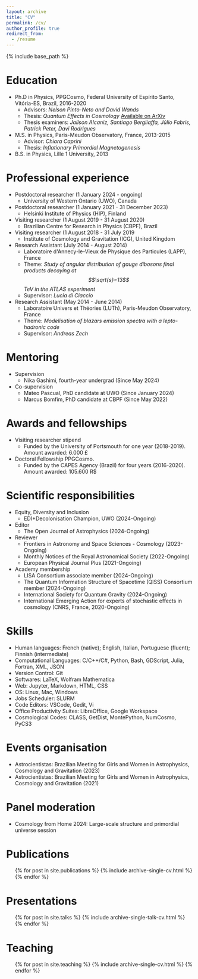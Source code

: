 ```yaml
---
layout: archive
title: "CV"
permalink: /cv/
author_profile: true
redirect_from:
  - /resume
---
```


{% include base_path %}

Education
======
* Ph.D in Physics, PPGCosmo, Federal University of Espírito Santo, Vitória-ES, Brazil, 2016-2020
	* Advisors: <i>Nelson Pinto-Neto and David Wands</i>
	* Thesis: <i>Quantum Effects in Cosmology</i> [Available on ArXiv](https://arxiv.org/abs/2010.03462)
	* Thesis examiners: <i>Jaílson Alcaniz, Santiago Bergliaffa, Júlio Fabris, Patrick Peter, Davi Rodrigues</i> 
* M.S. in Physics, Paris-Meudon Observatory, France, 2013-2015
	* Advisor: <i>Chiara Caprini</i>
	* Thesis: <i> Inflationary Primordial Magnetogenesis</i>
* B.S. in Physics,  Lille 1 University, 2013



Professional experience
======
* Postdoctoral researcher (1 January 2024 - ongoing)
  * University of Western Ontario (UWO), Canada
* Postdoctoral researcher (1 January 2021 - 31 December 2023)
  * Helsinki Institute of Physics (HIP), Finland
* Visiting researcher (1 August 2019 - 31 August 2020)
  * Brazilian Centre for Research in Physics (CBPF), Brazil
* Visiting researcher (1 August 2018 - 31 July 2019
  * Institute of Cosmology and Gravitation (ICG), United Kingdom
* Research Assistant (July 2014 - August 2014)
  * Laboratoire d'Annecy-le-Vieux de Physique des Particules (LAPP), France
  * Theme: <i>Study of angular distribution of gauge dibosons final products decaying at $$\sqrt{s}=13$$ TeV in the ATLAS experiment</i>
  * Supervisor: <i>Lucia di Ciaccio</i>
* Research Assistant (May 2014 - June 2014)
  * Laboratoire Univers et Théories (LUTh), Paris-Meudon Observatory, France
  * Theme: <i>Modelisation of blazars emission spectra with a lepto-hadronic code</i>
  * Supervisor: <i>Andreas Zech</i>
  

Mentoring
======
* Supervision
  * Nika Gashimi, fourth-year undergrad (Since May 2024)
* Co-supervision
  * Mateo Pascual, PhD candidate at UWO (Since January 2024)
  * Marcus Bomfim, PhD candidate at CBPF (Since May 2022)

Awards and fellowships
======
* Visiting researcher stipend
  * Funded by the University of Portsmouth for one year (2018-2019). Amount awarded:  6.000 £
* Doctoral Fellowship PPGCosmo. 
  * Funded by the CAPES Agency (Brazil) for four years (2016-2020). Amount awarded: 105.600 R$

Scientific responsibilities
======
* Equity, Diversity and Inclusion
  * EDI+Decolonisation Champion, UWO (2024-Ongoing)
* Editor
  * The Open Journal of Astrophysics (2024-Ongoing)
* Reviewer
  * Frontiers in Astronomy and Space Sciences - Cosmology (2023-Ongoing)
  * Monthly Notices of the Royal Astronomical Society (2022-Ongoing)
  * European Physical Journal Plus (2021-Ongoing)
* Academy membership
  * LISA Consortium associate member (2024-Ongoing)
  * The Quantum Information Structure of Spacetime (QISS) Consortium member (2024-Ongoing)
  * International Society for Quantum Gravity (2024-Ongoing)
  * International Emerging Action for experts of stochastic effects in cosmology (CNRS, France, 2020-Ongoing)

Skills
======
* Human languages: French (native); English, Italian, Portuguese (fluent); Finnish (intermediate)
* Computational Languages: C/C++/C#, Python, Bash, GDScript, Julia, Fortran, XML, JSON
* Version Control: Git
* Softwares: LaTeX, Wolfram Mathematica
* Web: Jupyter, Markdown, HTML, CSS
* OS: Linux, Mac, Windows
* Jobs Scheduler: SLURM
* Code Editors: VSCode, Gedit, Vi
* Office Productivity Suites: LibreOffice, Google Workspace
* Cosmological Codes: CLASS, GetDist, MontePython, NumCosmo, PyCS3

Events organisation 
======
* Astrocientistas: Brazilian Meeting for Girls and Women in Astrophysics, Cosmology and Gravitation (2023)
* Astrocientistas: Brazilian Meeting for Girls and Women in Astrophysics, Cosmology and Gravitation (2021)

Panel moderation
======
* Cosmology from Home 2024: Large-scale structure and primordial universe session

Publications
======
  <ul>{% for post in site.publications %}
    {% include archive-single-cv.html %}
  {% endfor %}</ul>
  
Presentations
======
  <ul>{% for post in site.talks %}
    {% include archive-single-talk-cv.html %}
  {% endfor %}</ul>
  
Teaching
======
  <ul>{% for post in site.teaching %}
    {% include archive-single-cv.html %}
  {% endfor %}</ul>
  
